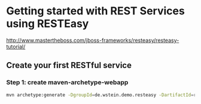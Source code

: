 # Getting started with REST Services using RESTEasy
http://www.mastertheboss.com/jboss-frameworks/resteasy/resteasy-tutorial/

## Create your first RESTful service

### Step 1: create maven-archetype-webapp

```bash
mvn archetype:generate -DgroupId=de.wstein.demo.resteasy -DartifactId=resteasy-demo -DarchetypeArtifactId=maven-archetype-webapp -DinteractiveMode=false
```